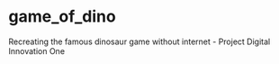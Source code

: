 # game_of_dino
Recreating the famous dinosaur game without internet - Project Digital Innovation One 
